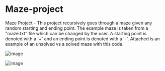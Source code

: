 # Maze-project
Maze Project - This project recursively goes through a maze given any random starting and ending point. The example maze is taken from a "maze.txt" file which can be changed by the user.  A starting point is denoted with a '+' and an ending point is denoted with a '-'. Attached is an example of an unsolved vs a solved maze with this code. 


![image](https://github.com/jshah0428/Maze-project/assets/108204938/16d234f6-1499-436e-945e-e98d34f2eab7)

![image](https://github.com/jshah0428/Maze-project/assets/108204938/2e65a116-b876-41a4-afd4-831fe8cc91c0)

